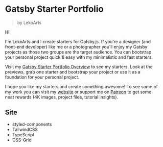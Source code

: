# Gatsby Starter Portfolio
> by LekoArts

Hi.

I'm LekoArts and I create starters for Gatsby.js. 
If you're a designer (and front-end developer) like me or a photographer you'll enjoy my Gatsby projects as those two groups are the target audience. You can bootstrap your personal project quick & easy with my minimalistic and fast starters.

Visit my [Gatsby Starter Portfolio Overview](https://gatsby-starter-portfolio.netlify.com/) to see my starters. Look at the previews, grab one starter and bootstrap your project or use it as a foundation for your personal project.

I hope you like my starters and create something awesome! To see some of my work you can visit my [website](https://www.lekoarts.de) or support me on [Patreon](https://www.patreon.com/lekoarts) to get some neat rewards (4K images, project files, tutorial insights).

## Site

- styled-components
- TailwindCSS
- TypeScript
- CSS-Grid
